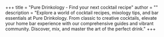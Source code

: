 +++
title = "Pure Drinkology - Find your next cocktail recipe"
author = ""
description = "Explore a world of cocktail recipes, mixology tips, and bar essentials at Pure Drinkology. From classic to creative cocktails, elevate your home bar experience with our comprehensive guides and vibrant community. Discover, mix, and master the art of the perfect drink."
+++
